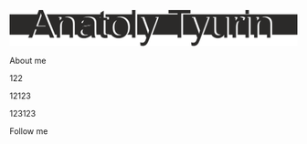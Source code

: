 ![Header](https://github.com/AnatolyTyurin/anatolytyurin/blob/main/Ava.png)


About me


122

12123

123123

Follow me